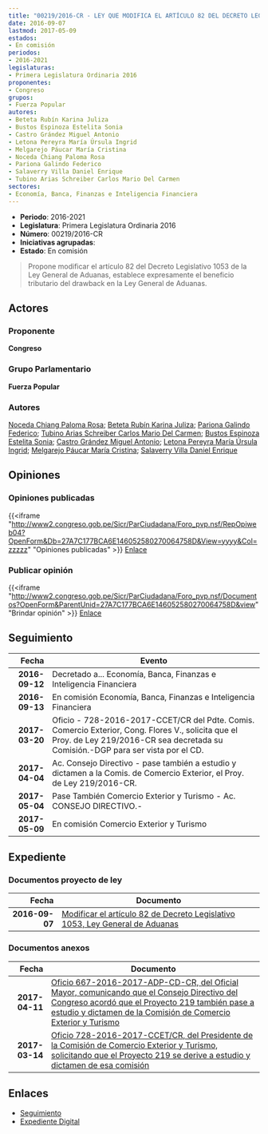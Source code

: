 ```yaml
---
title: "00219/2016-CR - LEY QUE MODIFICA EL ARTÍCULO 82 DEL DECRETO LEGISLATIVO 1053, DE LA LEY GENERAL DE ADUANAS"
date: 2016-09-07
lastmod: 2017-05-09
estados:
- En comisión
periodos:
- 2016-2021
legislaturas:
- Primera Legislatura Ordinaria 2016
proponentes:
- Congreso
grupos:
- Fuerza Popular
autores:
- Beteta Rubín Karina Juliza
- Bustos Espinoza Estelita Sonia
- Castro Grández Miguel Antonio
- Letona Pereyra María Úrsula Ingrid
- Melgarejo Páucar María Cristina
- Noceda Chiang Paloma Rosa
- Pariona Galindo Federico
- Salaverry Villa Daniel Enrique
- Tubino Arias Schreiber Carlos Mario Del Carmen
sectores:
- Economía, Banca, Finanzas e Inteligencia Financiera
---
```

- **Periodo**: 2016-2021
- **Legislatura**: Primera Legislatura Ordinaria 2016
- **Número**: 00219/2016-CR
- **Iniciativas agrupadas**: 
- **Estado**: En comisión

> Propone modificar el artículo 82 del Decreto Legislativo 1053 de la Ley General de Aduanas, establece expresamente el beneficio tributario del drawback en la Ley General de Aduanas.


## Actores

### Proponente

**Congreso**

### Grupo Parlamentario

**Fuerza Popular**

### Autores

[Noceda Chiang Paloma Rosa](mailto:mailto:pnoceda@congreso.gob.pe); [Beteta Rubín Karina Juliza](mailto:mailto:kbeteta@congreso.gob.pe); [Pariona Galindo Federico](mailto:mailto:fpariona@congreso.gob.pe); [Tubino Arias Schreiber Carlos Mario Del Carmen](mailto:mailto:ctubino@congreso.gob.pe); [Bustos Espinoza Estelita Sonia](mailto:mailto:ebustos@congreso.gob.pe); [Castro Grández Miguel Antonio](mailto:mailto:macastro@congreso.gob.pe); [Letona Pereyra María Úrsula Ingrid](mailto:mailto:mletona@congreso.gob.pe); [Melgarejo Páucar María Cristina](mailto:mailto:mmelgarejo@congreso.gob.pe); [Salaverry Villa Daniel Enrique](mailto:mailto:dsalaverry@congreso.gob.pe)

## Opiniones

### Opiniones publicadas

{{<iframe "http://www2.congreso.gob.pe/Sicr/ParCiudadana/Foro_pvp.nsf/RepOpiweb04?OpenForm&Db=27A7C177BCA6E146052580270064758D&View=yyyy&Col=zzzzz" "Opiniones publicadas" >}}
[Enlace](http://www2.congreso.gob.pe/Sicr/ParCiudadana/Foro_pvp.nsf/RepOpiweb04?OpenForm&Db=27A7C177BCA6E146052580270064758D&View=yyyy&Col=zzzzz)

### Publicar opinión

{{<iframe "http://www2.congreso.gob.pe/Sicr/ParCiudadana/Foro_pvp.nsf/Documentos?OpenForm&ParentUnid=27A7C177BCA6E146052580270064758D&view" "Brindar opinión" >}}
[Enlace](http://www2.congreso.gob.pe/Sicr/ParCiudadana/Foro_pvp.nsf/Documentos?OpenForm&ParentUnid=27A7C177BCA6E146052580270064758D&view)


## Seguimiento

| Fecha | Evento |
|------:|--------|
| **2016-09-12** | Decretado a... Economía, Banca, Finanzas e Inteligencia Financiera |
| **2016-09-13** | En comisión Economía, Banca, Finanzas e Inteligencia Financiera |
| **2017-03-20** | Oficio - 728-2016-2017-CCET/CR del Pdte. Comis. Comercio Exterior, Cong. Flores V., solicita que el Proy. de Ley 219/2016-CR sea decretada su Comisión.-DGP para ser vista por el CD. |
| **2017-04-04** | Ac. Consejo Directivo - pase también a estudio y dictamen a la Comis. de Comercio Exterior, el Proy. de Ley 219/2016-CR. |
| **2017-05-04** | Pase También Comercio Exterior y Turismo - Ac. CONSEJO DIRECTIVO.- |
| **2017-05-09** | En comisión Comercio Exterior y Turismo |

## Expediente

### Documentos proyecto de ley

| Fecha | Documento |
|------:|-----------|
| **2016-09-07** | [Modificar el artículo 82 de Decreto Legislativo 1053, Ley General de Aduanas](http://www.leyes.congreso.gob.pe/Documentos/2016_2021/Proyectos_de_Ley_y_de_Resoluciones_Legislativas/PL0021920160907...pdf) |

### Documentos anexos

| Fecha | Documento |
|------:|-----------|
| **2017-04-11** | [Oficio 667-2016-2017-ADP-CD-CR, del Oficial Mayor, comunicando que el Consejo Directivo del Congreso acordó que el Proyecto 219 también pase a estudio y dictamen de la Comisión de Comercio Exterior y Turismo](http://www.leyes.congreso.gob.pe/Documentos/2016_2021/Oficios/Oficialia_Mayor/OFICIO-667-2016-2017-ADP-CD-CR.pdf) |
| **2017-03-14** | [Oficio 728-2016-2017-CCET/CR, del Presidente de la Comisión de Comercio Exterior y Turismo, solicitando que el Proyecto 219 se derive a estudio y dictamen de esa comisión](http://www.leyes.congreso.gob.pe/Documentos/2016_2021/Oficios/Comisiones_Ordinarias/OFICIO-728-2016-2017-CCET-CR.pdf) |

## Enlaces

- [Seguimiento](http://www2.congreso.gob.pe/Sicr/TraDocEstProc/CLProLey2016.nsf/f7fff46988ca05b1052578e100829cc7/5990f8d91ad8da3d05258027006477c0?OpenDocument)
- [Expediente Digital](http://www2.congreso.gob.pe/Sicr/TraDocEstProc/Expvirt_2011.nsf/visbusqptramdoc1621/00219?opendocument)

